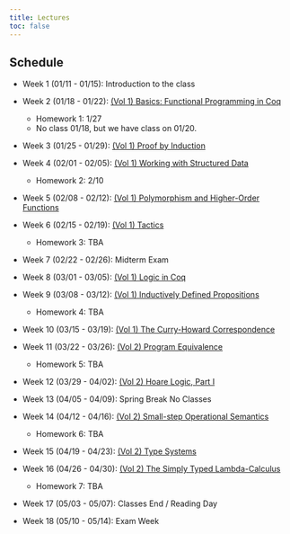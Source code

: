 ```yaml
---
title: Lectures
toc: false
---
```


## Schedule

- Week 1 (01/11 - 01/15): Introduction to the class

- Week 2 (01/18 - 01/22): [(Vol 1) Basics: Functional Programming in Coq](https://softwarefoundations.cis.upenn.edu/lf-current/Basics.html)
  - Homework 1: 1/27
  - No class 01/18, but we have class on 01/20.  
  
- Week 3 (01/25 - 01/29): [(Vol 1) Proof by Induction](https://softwarefoundations.cis.upenn.edu/lf-current/Induction.html)
  
- Week 4 (02/01 - 02/05): [(Vol 1) Working with Structured Data](https://softwarefoundations.cis.upenn.edu/lf-current/Lists.html)
  - Homework 2: 2/10
  
- Week 5 (02/08 - 02/12): [(Vol 1) Polymorphism and Higher-Order Functions](https://softwarefoundations.cis.upenn.edu/lf-current/Poly.html)
  
- Week 6 (02/15 - 02/19): [(Vol 1) Tactics](https://softwarefoundations.cis.upenn.edu/lf-current/Tactics.html)
  - Homework 3: TBA
  
- Week 7 (02/22 - 02/26): Midterm Exam
  
- Week 8 (03/01 - 03/05): [(Vol 1) Logic in Coq](https://softwarefoundations.cis.upenn.edu/lf-current/Logic.html)
  
- Week 9 (03/08 - 03/12): [(Vol 1) Inductively Defined Propositions](https://softwarefoundations.cis.upenn.edu/lf-current/IndProp.html)
  - Homework 4: TBA
  
- Week 10 (03/15 - 03/19): [(Vol 1) The Curry-Howard Correspondence](https://softwarefoundations.cis.upenn.edu/lf-current/ProofObjects.html) 
  
- Week 11 (03/22 - 03/26): [(Vol 2) Program Equivalence](https://softwarefoundations.cis.upenn.edu/plf-current/Equiv.html)
  - Homework 5: TBA
  
- Week 12 (03/29 - 04/02): [(Vol 2) Hoare Logic, Part I](https://softwarefoundations.cis.upenn.edu/plf-current/Hoare.html)
  
- Week 13 (04/05 - 04/09): Spring Break No Classes

- Week 14 (04/12 - 04/16): [(Vol 2) Small-step Operational Semantics](https://softwarefoundations.cis.upenn.edu/plf-current/Smallstep.html)
  - Homework 6: TBA
  
- Week 15 (04/19 - 04/23): [(Vol 2) Type Systems](https://softwarefoundations.cis.upenn.edu/plf-current/Types.html)
  
- Week 16 (04/26 - 04/30): [(Vol 2) The Simply Typed Lambda-Calculus](https://softwarefoundations.cis.upenn.edu/plf-current/Stlc.html)
  - Homework 7: TBA
  
- Week 17 (05/03 - 05/07): Classes End / Reading Day
  
- Week 18 (05/10 - 05/14): Exam Week

<!-- Extras if time:

- [(Vol 2) More on the Simply Typed Lambda-Calculus](https://softwarefoundations.cis.upenn.edu/plf-current/MoreStlc.html)
- [(Vol 2) Typing Mutable References](https://softwarefoundations.cis.upenn.edu/plf-current/References.html)

-->
